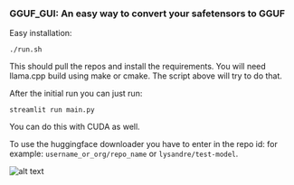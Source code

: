 ### GGUF_GUI: An easy way to convert your safetensors to GGUF

Easy installation:

```shell
./run.sh
```

This should pull the repos and install the requirements.
You will need llama.cpp build using make or cmake. The script above will try to do that.

After the initial run you can just run:

```shell
streamlit run main.py
```

You can do this with CUDA as well.

To use the huggingface downloader you have to enter in the repo id:
for example: `username_or_org/repo_name` or `lysandre/test-model`.

![alt text](main.png "Main")
